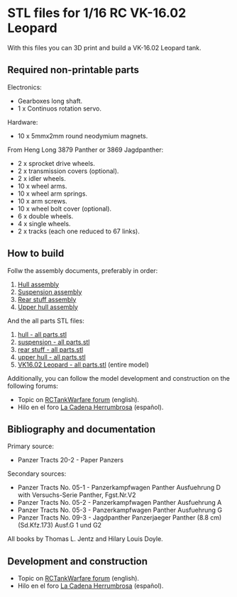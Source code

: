 # STL files for 1/16 RC VK-16.02 Leopard

With this files you can 3D print and build a VK-16.02 Leopard tank.

## Required non-printable parts

Electronics:

* Gearboxes long shaft.
* 1 x Continuos rotation servo.

Hardware:

* 10 x 5mmx2mm round neodymium magnets.

From Heng Long 3879 Panther or 3869 Jagdpanther:

* 2  x sprocket drive wheels.
* 2  x transmission covers (optional).
* 2  x idler wheels.
* 10 x wheel arms.
* 10 x wheel arm springs.
* 10 x arm screws.
* 10 x wheel bolt cover (optional).
* 6  x double wheels.
* 4  x single wheels.
* 2  x tracks (each one reduced to 67 links).

## How to build

Follw the assembly documents, preferably in order:

1. [Hull assembly](hull/hull%20assembly.pdf)
2. [Suspension assembly](suspension/suspension%20assembly.pdf)
3. [Rear stuff assembly](rear%20stuff/rear%20stuff%20assembly.pdf)
4. [Upper hull assembly](upper%20hull/upper%20hul%20assembly.pdf)

And the all parts STL files:

1. [hull - all parts.stl](hull/hull%20-%20all%20parts.stl)
2. [suspension - all parts.stl](suspension/suspension%20-%20all%20parts.stl)
3. [rear stuff - all parts.stl](rear%20stuff/rear%20stuff%20-%20all%20parts.sql.stl)
4. [upper hull - all parts.stl](upper%20hull/upper%20hull%20-%20all%20parts.stl)
5. [VK16.02 Leopard - all parts.stl](VK16.02%20Leopard%20-%20all%20parts.stl) (entire model)

Additionally, you can follow the model development and construction on the following forums:

* Topic on [RCTankWarfare forum](https://www.rctankwarfare.co.uk/forums/viewtopic.php?f=23&t=32358) (english).
* Hilo en el foro [La Cadena Herrumbrosa](https://lacadenaherrumbrosa.foroactivo.com/t251-vk-16-02-leopard) (español).

## Bibliography and documentation

Primary source:

* Panzer Tracts 20-2 - Paper Panzers

Secondary sources:

* Panzer Tracts No. 05-1 - Panzerkampfwagen Panther Ausfuehrung D with Versuchs-Serie Panther, Fgst.Nr.V2
* Panzer Tracts No. 05-2 - Panzerkampfwagen Panther Ausfuehrung A
* Panzer Tracts No. 05-3 - Panzerkampfwagen Panther Ausfuehrung G
* Panzer Tracts No. 09-3 - Jagdpanther Panzerjaeger Panther (8.8 cm) (Sd.Kfz.173) Ausf.G 1 und G2

All books by Thomas L. Jentz and Hilary Louis Doyle.

## Development and construction

* Topic on [RCTankWarfare forum](https://www.rctankwarfare.co.uk/forums/viewtopic.php?f=23&t=32358) (english).
* Hilo en el foro [La Cadena Herrumbrosa](https://lacadenaherrumbrosa.foroactivo.com/t251-vk-16-02-leopard) (español).